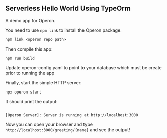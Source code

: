 ## Serverless Hello World Using TypeOrm

A demo app for Operon.

You need to use `npm link` to install the Operon package.

```shell
npm link <operon repo path>
```

Then compile this app:
```shell
npm run build
```

Update operon-config.yaml to point to your database which must
be create prior to running the app


Finally, start the simple HTTP server:
```shell
npx operon start
```

It should print the output:
```shell

[Operon Server]: Server is running at http://localhost:3000
```

Now you can open your browser and type `http://localhost:3000/greeting/{name}` and see the output!